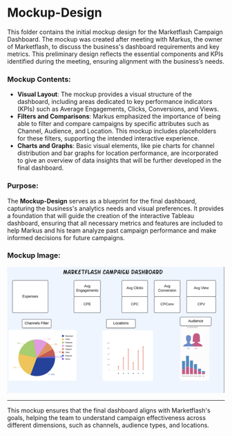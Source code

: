 # Mockup-Design

This folder contains the initial mockup design for the Marketflash Campaign Dashboard. The mockup was created after meeting with Markus, the owner of Marketflash, to discuss the business's dashboard requirements and key metrics. This preliminary design reflects the essential components and KPIs identified during the meeting, ensuring alignment with the business’s needs.

### Mockup Contents:
- **Visual Layout**: The mockup provides a visual structure of the dashboard, including areas dedicated to key performance indicators (KPIs) such as Average Engagements, Clicks, Conversions, and Views.
- **Filters and Comparisons**: Markus emphasized the importance of being able to filter and compare campaigns by specific attributes such as Channel, Audience, and Location. This mockup includes placeholders for these filters, supporting the intended interactive experience.
- **Charts and Graphs**: Basic visual elements, like pie charts for channel distribution and bar graphs for location performance, are incorporated to give an overview of data insights that will be further developed in the final dashboard.

### Purpose:
The **Mockup-Design** serves as a blueprint for the final dashboard, capturing the business's analytics needs and visual preferences. It provides a foundation that will guide the creation of the interactive Tableau dashboard, ensuring that all necessary metrics and features are included to help Markus and his team analyze past campaign performance and make informed decisions for future campaigns.

### Mockup Image:
![MarketFlash Campaign Dashboard Mockup](./Mockup.png)

---

This mockup ensures that the final dashboard aligns with Marketflash's goals, helping the team to understand campaign effectiveness across different dimensions, such as channels, audience types, and locations.

